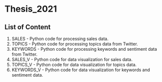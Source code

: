 # Thesis_2021

## List of Content

1. SALES - Python code for processing sales data.
2. TOPICS - Python code for processing topics data from Twitter.
3. KEYWORDS - Python code for processing keywords and sentiment data from Twitter.
4. SALES_V - Python code for data visualization for sales data. 
5. TOPICS_V - Python code for data visualization for topics data.
6. KEYWORDS_V - Python code for data visualization for keywords and sentiment data.

